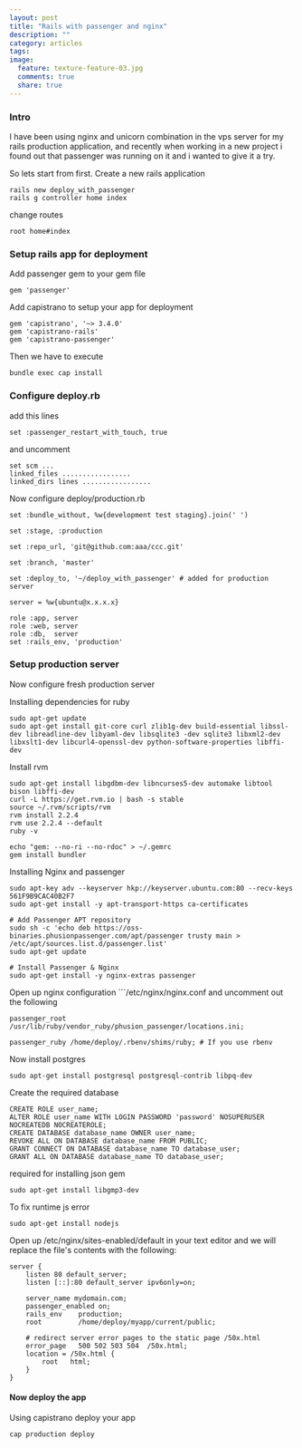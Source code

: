 ```yaml
---
layout: post
title: "Rails with passenger and nginx"
description: ""
category: articles
tags: 
image:
  feature: texture-feature-03.jpg
  comments: true
  share: true
---
```

### Intro

I have been using nginx and unicorn combination in the vps server for my rails production application, and recently when working in a new project i found out that passenger was running on it and i wanted to give it a try.

So lets start from first. Create a  new rails application

    rails new deploy_with_passenger
	rails g controller home index

change routes

    root home#index

### Setup rails app for deployment

Add passenger gem to your gem file

    gem 'passenger'

Add capistrano to setup your app for deployment

    gem 'capistrano', '~> 3.4.0'
    gem 'capistrano-rails'
    gem 'capistrano-passenger'

Then we have to execute 

    bundle exec cap install

### Configure deploy.rb

add this lines

    set :passenger_restart_with_touch, true

and uncomment 

    set scm ...
    linked_files .................
    linked_dirs lines .................


Now configure deploy/production.rb

    set :bundle_without, %w{development test staging}.join(' ')

	set :stage, :production

	set :repo_url, 'git@github.com:aaa/ccc.git'

	set :branch, 'master'

	set :deploy_to, '~/deploy_with_passenger' # added for production server

	server = %w{ubuntu@x.x.x.x}

	role :app, server
	role :web, server
	role :db,  server
	set :rails_env, 'production'


### Setup production server

Now configure fresh production server

Installing dependencies for ruby

    sudo apt-get update
    sudo apt-get install git-core curl zlib1g-dev build-essential libssl-dev libreadline-dev libyaml-dev libsqlite3 -dev sqlite3 libxml2-dev libxslt1-dev libcurl4-openssl-dev python-software-properties libffi-dev

Install rvm 

    sudo apt-get install libgdbm-dev libncurses5-dev automake libtool bison libffi-dev
    curl -L https://get.rvm.io | bash -s stable
    source ~/.rvm/scripts/rvm
    rvm install 2.2.4
    rvm use 2.2.4 --default
    ruby -v

    echo "gem: --no-ri --no-rdoc" > ~/.gemrc
    gem install bundler

Installing Nginx and passenger

	sudo apt-key adv --keyserver hkp://keyserver.ubuntu.com:80 --recv-keys 561F9B9CAC40B2F7
	sudo apt-get install -y apt-transport-https ca-certificates

	# Add Passenger APT repository
	sudo sh -c 'echo deb https://oss-binaries.phusionpassenger.com/apt/passenger trusty main > /etc/apt/sources.list.d/passenger.list'
	sudo apt-get update

	# Install Passenger & Nginx
	sudo apt-get install -y nginx-extras passenger

Open up nginx configuration ```/etc/nginx/nginx.conf  and uncomment out the following

    passenger_root /usr/lib/ruby/vendor_ruby/phusion_passenger/locations.ini;

    passenger_ruby /home/deploy/.rbenv/shims/ruby; # If you use rbenv


Now install postgres

    sudo apt-get install postgresql postgresql-contrib libpq-dev

Create the required database

    CREATE ROLE user_name;
    ALTER ROLE user_name WITH LOGIN PASSWORD 'password' NOSUPERUSER NOCREATEDB NOCREATEROLE;
    CREATE DATABASE database_name OWNER user_name;
    REVOKE ALL ON DATABASE database_name FROM PUBLIC;
    GRANT CONNECT ON DATABASE database_name TO database_user;
    GRANT ALL ON DATABASE database_name TO database_user;


required for installing json gem 

    sudo apt-get install libgmp3-dev

To fix runtime js error

    sudo apt-get install nodejs


Open up /etc/nginx/sites-enabled/default in your text editor and we will replace the file's contents with the following:

    server {
        listen 80 default_server;
        listen [::]:80 default_server ipv6only=on;

        server_name mydomain.com;
        passenger_enabled on;
        rails_env    production;
        root         /home/deploy/myapp/current/public;

        # redirect server error pages to the static page /50x.html
        error_page   500 502 503 504  /50x.html;
        location = /50x.html {
            root   html;
        }
    }



 
#### Now deploy the app

Using capistrano deploy your app

    cap production deploy
